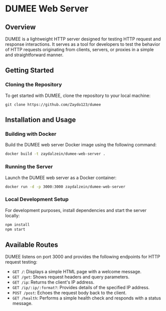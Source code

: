 # DUMEE Web Server

## Overview
DUMEE is a lightweight HTTP server designed for testing HTTP request and response interactions. It serves as a tool for developers to test the behavior of HTTP requests originating from clients, servers, or proxies in a simple and straightforward manner.

## Getting Started

### Cloning the Repository
To get started with DUMEE, clone the repository to your local machine:
```
git clone https://github.com/Zaydo123/dumee
```

## Installation and Usage

### Building with Docker
Build the DUMEE web server Docker image using the following command:
```bash
docker build -t zaydalzein/dumee-web-server .
```

### Running the Server
Launch the DUMEE web server as a Docker container:
```bash
docker run -d -p 3000:3000 zaydalzein/dumee-web-server
```

### Local Development Setup
For development purposes, install dependencies and start the server locally:
```bash
npm install
npm start
```

## Available Routes
DUMEE listens on port 3000 and provides the following endpoints for HTTP request testing:

- `GET /`: Displays a simple HTML page with a welcome message.
- `GET /get`: Shows request headers and query parameters.
- `GET /ip`: Returns the client's IP address.
- `GET /ip/:ip/:format?`: Provides details of the specified IP address.
- `POST /post`: Echoes the request body back to the client.
- `GET /health`: Performs a simple health check and responds with a status message.